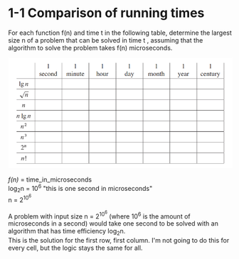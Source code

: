 
# 1-1 Comparison of running times

For each function f(n) and time t in the following table, determine the largest size n of a problem that can be solved in time t , assuming that the algorithm to solve the problem takes f(n) microseconds.  

![table 1](1-1table.png)

*f(n)* = time_in_microseconds  
log<sub>2</sub>n = 10<sup>6</sup> "this is one second in microseconds"   
n = 2<sup>10<sup>6</sup></sup>  

A problem with input size n = 2<sup>10<sup>6</sup></sup> (where 10<sup>6</sup> is the amount of microseconds in a second) would take one second to be solved with an algorithm that has time efficiency log<sub>2</sub>n.  
This is the solution for the first row, first column. I'm not going to do this for every cell, but the logic stays the same for all.  

